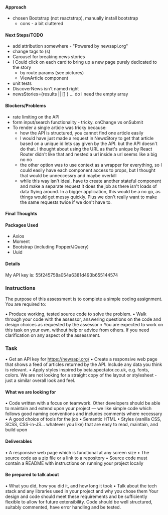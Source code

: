 #### Approach
- chosen Bootstrap (not reactstrap), manually install bootstrap
    - cons - a bit cluttered




#### Next Steps/TODO
- add attribution somewhere - "Powered by newsapi.org"
- change <a> tags to <NavLink>(s) 
- Carousel for breaking news stories
- I Could click on each card to bring up a new page purely dedicated to the story
    - by route params (see pictures)
    - ViewArticle component
- unit tests
- DiscoverNews isn't named right 
- newsStories={results || [] } ... do i need the empty array



#### Blockers/Problems
- rate limiting on the API
- form input/search functionality - tricky. onChange vs onSubmit
- To render a single article was tricky because:
    - how the API is structured, you cannot find one article easily
    - I would have just made a request in NewsStory to get that article based on a unique id lets say given by the API. but the API doesn't do that. I thought about using the URL as that's unique by React Router didn't like that and nested a url inside a url seems like a big no no
    - the other option was to use context as a wrapper for everything, so I could easily have each component access to props, but I thought that would be unneccessry and maybe overkill
    - while this way isn't ideal, have to create another stateful component and make a separate request it does the job as there isn't loads of data flying around. In a bigger application, this would be a no go, as things would get messy quickly. Plus we don't really want to make the same requests twice if we don't have to. 




#### Final Thoughts





#### Packages Used

- Axios
- Moment
- Bootstrap (including Popper/JQuery)
- Uuid



#### Details 
My API key is: 55f245758a054a6381d493b655144574







### Instructions

The purpose of this assessment is to complete a simple coding assignment. You are required to:

• Produce working, tested source code to solve the problem.
• Walk through your code with the assessor, answering questions on the code and design choices as requested by the assessor
• You are expected to work on this task on your own, without help or advice from others. If you need clarification on any aspect of the assessment.

### Task
• Get an API key for https://newsapi.org/
• Create a responsive web page that shows a feed of articles returned by the API. Include any data you think is relevant.
• Apply styles inspired by beta.spectator.co.uk, e.g. fonts, colors. We are not looking for a straight copy of the layout or stylesheet - just a similar overall look and feel.

#### What we are looking for
• Code written with a focus on teamwork. Other developers should be able to maintain and extend upon your project — we like simple code which follows good naming conventions and includes comments where necessary
• A good choice of tools for the job
• Semantic HTML
• Styles (vanilla CSS, SCSS, CSS-in-JS... whatever you like) that are easy to read, maintain, and build upon

#### Deliverables
• A responsive web page which is functional at any screen size
• The source code as a zip file or a link to a repository
• Source code must contain a README with instructions on running your project locally


#### Be prepared to talk about
• What you did, how you did it, and how long it took
• Talk about the tech stack and any libraries used in your project and why you chose them
Your design and code should meet these requirements and be sufficiently flexible to allow for future extensibility. Code should be well structured, suitably commented, have error handling and be tested.